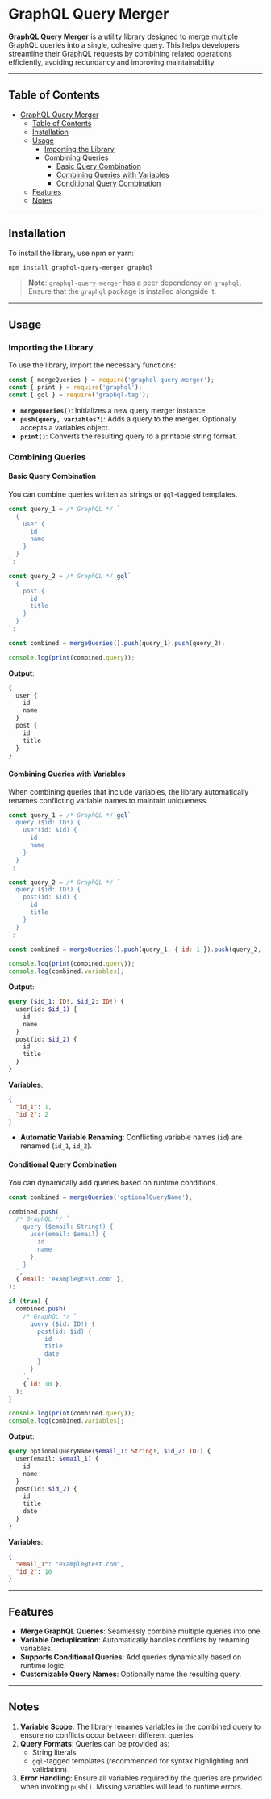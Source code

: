 # GraphQL Query Merger

**GraphQL Query Merger** is a utility library designed to merge multiple GraphQL queries into a single, cohesive query. This helps developers streamline their GraphQL requests by combining related operations efficiently, avoiding redundancy and improving maintainability.

---

## Table of Contents

- [GraphQL Query Merger](#graphql-query-merger)
  - [Table of Contents](#table-of-contents)
  - [Installation](#installation)
  - [Usage](#usage)
    - [Importing the Library](#importing-the-library)
    - [Combining Queries](#combining-queries)
      - [Basic Query Combination](#basic-query-combination)
      - [Combining Queries with Variables](#combining-queries-with-variables)
      - [Conditional Query Combination](#conditional-query-combination)
  - [Features](#features)
  - [Notes](#notes)

---

## Installation

To install the library, use npm or yarn:

```bash
npm install graphql-query-merger graphql
```

> **Note**: `graphql-query-merger` has a peer dependency on `graphql`. Ensure that the `graphql` package is installed alongside it.

---

## Usage

### Importing the Library

To use the library, import the necessary functions:

```javascript
const { mergeQueries } = require('graphql-query-merger');
const { print } = require('graphql');
const { gql } = require('graphql-tag');
```

- **`mergeQueries()`**: Initializes a new query merger instance.
- **`push(query, variables?)`**: Adds a query to the merger. Optionally accepts a variables object.
- **`print()`**: Converts the resulting query to a printable string format.

### Combining Queries

#### Basic Query Combination

You can combine queries written as strings or `gql`-tagged templates.

```javascript
const query_1 = /* GraphQL */ `
  {
    user {
      id
      name
    }
  }
`;

const query_2 = /* GraphQL */ gql`
  {
    post {
      id
      title
    }
  }
`;

const combined = mergeQueries().push(query_1).push(query_2);

console.log(print(combined.query));
```

**Output**:

```graphql
{
  user {
    id
    name
  }
  post {
    id
    title
  }
}
```

#### Combining Queries with Variables

When combining queries that include variables, the library automatically renames conflicting variable names to maintain uniqueness.

```javascript
const query_1 = /* GraphQL */ gql`
  query ($id: ID!) {
    user(id: $id) {
      id
      name
    }
  }
`;

const query_2 = /* GraphQL */ `
  query ($id: ID!) {
    post(id: $id) {
      id
      title
    }
  }
`;

const combined = mergeQueries().push(query_1, { id: 1 }).push(query_2, { id: 2 });

console.log(print(combined.query));
console.log(combined.variables);
```

**Output**:

```graphql
query ($id_1: ID!, $id_2: ID!) {
  user(id: $id_1) {
    id
    name
  }
  post(id: $id_2) {
    id
    title
  }
}
```

**Variables**:

```json
{
  "id_1": 1,
  "id_2": 2
}
```

- **Automatic Variable Renaming**: Conflicting variable names (`id`) are renamed (`id_1`, `id_2`).

#### Conditional Query Combination

You can dynamically add queries based on runtime conditions.

```javascript
const combined = mergeQueries('optionalQueryName');

combined.push(
  /* GraphQL */ `
    query ($email: String!) {
      user(email: $email) {
        id
        name
      }
    }
  `,
  { email: 'example@test.com' },
);

if (true) {
  combined.push(
    /* GraphQL */ `
      query ($id: ID!) {
        post(id: $id) {
          id
          title
          date
        }
      }
    `,
    { id: 10 },
  );
}

console.log(print(combined.query));
console.log(combined.variables);
```

**Output**:

```graphql
query optionalQueryName($email_1: String!, $id_2: ID!) {
  user(email: $email_1) {
    id
    name
  }
  post(id: $id_2) {
    id
    title
    date
  }
}
```

**Variables**:

```json
{
  "email_1": "example@test.com",
  "id_2": 10
}
```

---

## Features

- **Merge GraphQL Queries**: Seamlessly combine multiple queries into one.
- **Variable Deduplication**: Automatically handles conflicts by renaming variables.
- **Supports Conditional Queries**: Add queries dynamically based on runtime logic.
- **Customizable Query Names**: Optionally name the resulting query.

---

## Notes

1. **Variable Scope**: The library renames variables in the combined query to ensure no conflicts occur between different queries.
2. **Query Formats**: Queries can be provided as:
   - String literals
   - `gql`-tagged templates (recommended for syntax highlighting and validation).
3. **Error Handling**: Ensure all variables required by the queries are provided when invoking `push()`. Missing variables will lead to runtime errors.
